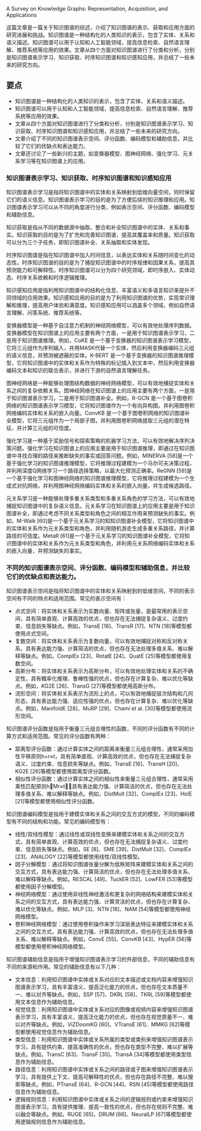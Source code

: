 A Survey on Knowledge Graphs: Representation, Acquisition, and Applications

这篇文章是一篇关于知识图谱的综述，介绍了知识图谱的表示、获取和应用方面的研究进展和挑战。知识图谱是一种结构化的人类知识的表示，包含了实体、关系和语义描述。知识图谱可以用于认知和人工智能领域，提高信息检索、自然语言理解、推荐系统等应用的效果。文章从四个方面对知识图谱进行了分类和分析，分别是知识图谱表示学习、知识获取、时序知识图谱和知识感知应用，并总结了一些未来的研究方向。

## 要点

-   知识图谱是一种结构化的人类知识的表示，包含了实体、关系和语义描述。
-   知识图谱可以用于认知和人工智能领域，提高信息检索、自然语言理解、推荐系统等应用的效果。
-   文章从四个方面对知识图谱进行了分类和分析，分别是知识图谱表示学习、知识获取、时序知识图谱和知识感知应用，并总结了一些未来的研究方向。
-   文章介绍了不同的知识图谱表示空间、评分函数、编码模型和辅助信息，并比较了它们的优缺点和表达能力。
-   文章还讨论了一些新兴的主题，如变换器模型、图神经网络、强化学习、元关系学习等在知识图谱上的应用。

### 知识图谱表示学习、知识获取、时序知识图谱和知识感知应用

知识图谱表示学习是指将知识图谱中的实体和关系映射到低维向量空间，同时保留它们的语义信息。知识图谱表示学习的目的是为了方便后续的知识推理和应用。知识图谱表示学习可以从不同的角度进行分类，例如表示空间、评分函数、编码模型和辅助信息。

知识获取是指从不同的数据源中抽取、整合和补全知识图谱中的实体、关系和事实。知识获取的目的是为了扩充和完善知识图谱，提高其覆盖率和质量。知识获取可以分为三个子任务，即知识图谱补全、关系抽取和实体发现。

时序知识图谱是指在知识图谱中加入时间信息，以表达实体和关系随时间变化的动态性。时序知识图谱的目的是为了捕捉知识图谱中的时序规律和因果关系，提高其预测能力和可解释性。时序知识图谱可以分为四个研究领域，即时序嵌入、实体动态、时序关系依赖和时序逻辑推理。

知识感知应用是指利用知识图谱中的结构化信息、丰富语义和多语言知识来提升不同领域的应用效果。知识感知应用的目的是为了利用知识图谱的优势，实现常识理解和推理，提高用户体验和满意度。知识感知应用可以涵盖多个领域，例如自然语言理解、问答系统、推荐系统等。


变换器模型是一种基于自注意力机制的神经网络模型，可以有效地处理序列数据。变换器模型在知识图谱上的应用主要有两个方面，一是用于知识图谱表示学习，二是用于知识图谱推理。例如，CoKE 是一个基于变换器的知识图谱表示学习模型，它将三元组作为序列输入，并用MASK代替一个实体，然后利用变换器编码三元组的语义信息，并预测被遮蔽的实体。K-BERT 是一个基于变换器的知识图谱推理模型，它将知识图谱中的实体和关系作为特殊的标记插入到文本中，然后利用变换器编码文本和知识的联合表示，并进行下游的自然语言理解任务。

图神经网络是一种能够处理图结构数据的神经网络模型，可以有效地捕捉实体和关系之间的复杂依赖关系。图神经网络在知识图谱上的应用主要有两个方面，一是用于知识图谱表示学习，二是用于知识图谱补全。例如，R-GCN 是一个基于图卷积网络的知识图谱表示学习模型，它将知识图谱作为一个有向异构图，并利用图卷积网络编码实体和关系的嵌入向量。ConvKB 是一个基于图卷积网络的知识图谱补全模型，它将三元组作为一个局部子图，并利用图卷积网络提取三元组的潜在特征，并计算三元组的可信度。

强化学习是一种基于奖励信号和探索策略的机器学习方法，可以有效地解决序列决策问题。强化学习在知识图谱上的应用主要是用于知识图谱推理，即通过在知识图谱中寻找合理的路径来推断缺失的事实或回答问题。例如，MINERVA [58]是一个基于强化学习的知识图谱推理模型，它将推理过程建模为一个马尔可夫决策过程，并利用深度Q网络学习一个路径选择策略，以最大化预测正确率。ReGNN [59]是一个基于强化学习和图神经网络的知识图谱推理模型，它将推理过程建模为一个生成式对抗网络，并利用图神经网络编码实体和关系的嵌入向量，并生成候选路径。

元关系学习是一种能够处理多重关系类型和多重关系角色的学习方法，可以有效地捕捉知识图谱中的复杂语义信息。元关系学习在知识图谱上的应用主要是用于知识图谱补全，即通过考虑不同关系类型和角色之间的相互作用来预测缺失的事实。例如，M-Walk [60]是一个基于元关系学习的知知识图谱补全模型，它将知识图谱中的实体和关系作为元关系类型和角色，并利用随机游走生成多重关系路径，并计算路径的可信度。MetaR [61]是一个基于元关系学习的知识图谱补全模型，它将知识图谱中的实体和关系作为元关系类型和角色，并利用元关系网络编码实体和关系的嵌入向量，并预测缺失的事实。




### 不同的知识图谱表示空间、评分函数、编码模型和辅助信息，并比较它们的优缺点和表达能力。

知识图谱表示空间是指将知识图谱中的实体和关系映射到的低维空间，不同的表示空间有不同的特点和适用范围。常见的表示空间有：

-   点式空间：将实体和关系表示为实数向量、矩阵或张量，是最常用的表示空间，具有简单直观、计算高效的优点，但也存在无法捕捉复杂语义、过度约束、信息损失等缺点。例如，TransE [16]、TransR [17]、NTN [18]等模型都使用点式空间。
-   复数空间：将实体和关系表示为复数向量，可以有效地捕捉对称和反对称关系，具有表达能力强、计算简洁的优点，但也存在无法处理多值关系、难以解释等缺点。例如，ComplEx [23]、RotatE [24]、QuatE [25]等模型都使用复数空间。
-   高斯分布：将实体和关系表示为高斯分布，可以有效地处理实体和关系的不确定性，具有概率化推理、鲁棒性强的优点，但也存在计算复杂、难以优化等缺点。例如，KG2E [26]、TransG [27]等模型都使用高斯分布。
-   流形空间：将实体和关系表示为流形上的点，可以有效地捕捉层次结构和几何形态，具有表达能力强、适应性强的优点，但也存在计算复杂、难以优化等缺点。例如，ManifoldE [28]、MuRP [29]、Chami et al. [30]等模型都使用流形空间。

知识图谱评分函数是指用于衡量三元组合理性的函数，不同的评分函数有不同的计算方式和适用范围。常见的评分函数有两种：

-   距离型评分函数：通过计算实体之间的距离来衡量三元组合理性，通常采用加性平移原则h+r≈t，具有简单直观、计算高效的优点，但也存在无法捕捉复杂语义、过度约束、信息损失等缺点。例如，TransE [16]、TransH [20]、KG2E [26]等模型都使用距离型评分函数。
-   相似性评分函数：通过计算实体之间的相似性来衡量三元组合理性，通常采用乘性匹配原则hMr≈t，具有表达能力强、计算简洁的优点，但也存在无法处理多值关系、难以解释等缺点。例如，DistMult [32]、ComplEx [23]、HolE [21]等模型都使用相似性评分函数。

知识图谱编码模型是指用于建模实体和关系之间的交互方式的模型，不同的编码模型有不同的结构和功能。常见的编码模型有：

-   线性/双线性模型：通过线性或双线性变换来建模实体和关系之间的交互方式，具有简单直观、计算高效的优点，但也存在无法捕捉复杂语义、过度约束、信息损失等缺点。例如，SE [8]、SME [39]、DistMult [32]、ComplEx [23]、ANALOGY [22]等模型都使用线性/双线性模型。
-   因子分解模型：通过将知识图谱张量分解为低秩矩阵来建模实体和关系之间的交互方式，具有表达能力强、计算简洁的优点，但也存在无法处理多值关系、难以解释等缺点。例如，RESCAL [49]、TuckER [52]、LowFER [53]等模型都使用因子分解模型。
-   神经网络模型：通过使用非线性神经激活和更复杂的网络结构来建模实体和关系之间的交互方式，具有表达能力强、计算灵活的优点，但也存在计算复杂、难以优化等缺点。例如，MLP [3]、NTN [18]、NAM [54]等模型都使用神经网络模型。
-   卷积神经网络模型：通过使用卷积操作来学习深层表达特征来建模实体和关系之间的交互方式，具有表达能力强、计算高效的优点，但也存在无法处理多值关系、难以解释等缺点。例如，ConvE [55]、ConvKB [43]、HypER [56]等模型都使用卷积神经网络模型。

知识图谱辅助信息是指用于增强知识图谱表示学习的外部信息，不同的辅助信息有不同的来源和作用。常见的辅助信息有以下几种：

-   文本信息：利用知识图谱中实体或关系对应的文本描述或文档内容来增强知识图谱表示学习，具有丰富语义、提高泛化能力的优点，但也存在文本质量不一、难以对齐等缺点。例如，SSP [57]、DKRL [58]、TKRL [59]等模型都使用文本信息作为辅助信息。
-   视觉信息：利用知识图谱中实体或关系对应的图像或视频内容来增强知识图谱表示学习，具有丰富语义、提高泛化能力的优点，但也存在视觉质量不一、难以对齐等缺点。例如，ViZDoomKG [60]、VTransE [61]、MMKG [62]等模型都使用视觉信息作为辅助信息。
-   类型信息：利用知识图谱中实体或关系所属的类型或类别来增强知识图谱表示学习，具有提供约束、提高准确性的优点，但也存在类型不完整、难以扩展等缺点。例如，TransC [63]、TransF [35]、TransA [34]等模型都使用类型信息作为辅助信息。
-   路径信息：利用知识图谱中实体或关系之间的路径或子图来增强知识图谱表示学习，具有提供上下文、提高可解释性的优点，但也存在路径不完整、难以搜索等缺点。例如，PTransE [64]、R-GCN [44]、RSN [45]等模型都使用路径信息作为辅助信息。
-   逻辑规则信息：利用知识图谱中实体或关系之间的逻辑规则或约束来增强知识图谱表示学习，具有提供推理、提高一致性的优点，但也存在规则不完整、难以融合等缺点。例如，RUGE [65]、DRUM [66]、NeuralLP [67]等模型都使用逻辑规则信息作为辅助信息。


	
